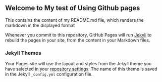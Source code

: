## Welcome to My test of Using Github pages

This contains the content of my README.md file, which renders the markdown in the displayed format

Whenever you commit to this repository, GitHub Pages will run [Jekyll](https://jekyllrb.com/) to rebuild the pages in your site, from the content in your Markdown files.

### Jekyll Themes

Your Pages site will use the layout and styles from the Jekyll theme you have selected in your [repository settings](https://github.com/ewv88/ewv88.github.io/settings). The name of this theme is saved in the Jekyll `_config.yml` configuration file.
